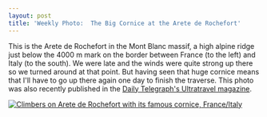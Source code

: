 ```yaml
---
layout: post
title: 'Weekly Photo:  The Big Cornice at the Arete de Rochefort'
---
```


This is the Arete de Rochefort in the Mont Blanc massif, a high alpine ridge just below the 4000 m mark on the border between France (to the left) and Italy (to the south).  We were late and the winds were quite strong up there so we turned around at that point.  But having seen that huge cornice means that I'll have to go up there again one day to finish the traverse.  This photo was also recently published in the [Daily Telegraph's Ultratravel magazine](http://www.telegraph.co.uk/travel/activityandadventure/8361501/Mountain-climbing-holidays-Mont-Blanc-Mount-Kenya-and-Kilimanjaro.html).

<a href="http://alpinepeaks.smugmug.com/Landscapes/ClimbingAlps/14252011_JDRUy#1053492202_mjhxC-A-LB" title="Climbers on Arete de Rochefort with its famous cornice, France/Italy"><img src="http://alpinepeaks.smugmug.com/Landscapes/ClimbingAlps/2007-0801-2632/1053492202_mjhxC-930x930-2.jpg" title="Climbers on Arete de Rochefort with its famous cornice, France/Italy" alt="Climbers on Arete de Rochefort with its famous cornice, France/Italy"></a>
